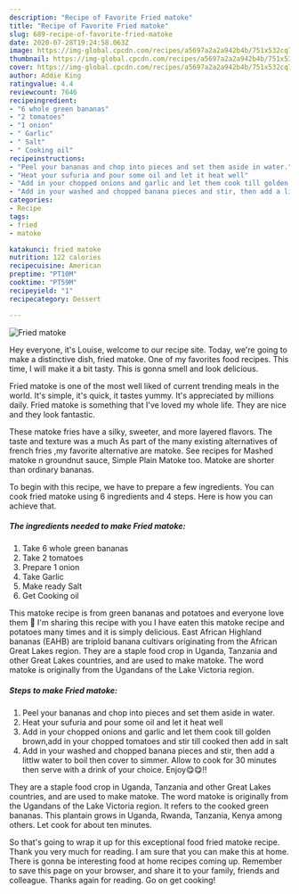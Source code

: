 ```yaml
---
description: "Recipe of Favorite Fried matoke"
title: "Recipe of Favorite Fried matoke"
slug: 689-recipe-of-favorite-fried-matoke
date: 2020-07-28T19:24:58.063Z
image: https://img-global.cpcdn.com/recipes/a5697a2a2a942b4b/751x532cq70/fried-matoke-recipe-main-photo.jpg
thumbnail: https://img-global.cpcdn.com/recipes/a5697a2a2a942b4b/751x532cq70/fried-matoke-recipe-main-photo.jpg
cover: https://img-global.cpcdn.com/recipes/a5697a2a2a942b4b/751x532cq70/fried-matoke-recipe-main-photo.jpg
author: Addie King
ratingvalue: 4.4
reviewcount: 7646
recipeingredient:
- "6 whole green bananas"
- "2 tomatoes"
- "1 onion"
- " Garlic"
- " Salt"
- " Cooking oil"
recipeinstructions:
- "Peel your bananas and chop into pieces and set them aside in water."
- "Heat your sufuria and pour some oil and let it heat well"
- "Add in your chopped onions and garlic and let them cook till golden brown,add in your chopped tomatoes and stir till cooked then add in salt"
- "Add in your washed and chopped banana pieces and stir, then add a littlw water to boil then cover to simmer. Allow to cook for 30 minutes then serve with a drink of your choice. Enjoy😋😋!!"
categories:
- Recipe
tags:
- fried
- matoke

katakunci: fried matoke 
nutrition: 122 calories
recipecuisine: American
preptime: "PT10M"
cooktime: "PT59M"
recipeyield: "1"
recipecategory: Dessert

---
```



![Fried matoke](https://img-global.cpcdn.com/recipes/a5697a2a2a942b4b/751x532cq70/fried-matoke-recipe-main-photo.jpg)

Hey everyone, it's Louise, welcome to our recipe site. Today, we're going to make a distinctive dish, fried matoke. One of my favorites food recipes. This time, I will make it a bit tasty. This is gonna smell and look delicious.

Fried matoke is one of the most well liked of current trending meals in the world. It's simple, it's quick, it tastes yummy. It's appreciated by millions daily. Fried matoke is something that I've loved my whole life. They are nice and they look fantastic.

These matoke fries have a silky, sweeter, and more layered flavors. The taste and texture was a much As part of the many existing alternatives of french fries ,my favorite alternative are matoke. See recipes for Mashed matoke n groundnut sauce, Simple Plain Matoke too. Matoke are shorter than ordinary bananas.


To begin with this recipe, we have to prepare a few ingredients. You can cook fried matoke using 6 ingredients and 4 steps. Here is how you can achieve that.

<!--inarticleads1-->

##### The ingredients needed to make Fried matoke:

1. Take 6 whole green bananas
1. Take 2 tomatoes
1. Prepare 1 onion
1. Take  Garlic
1. Make ready  Salt
1. Get  Cooking oil


This matoke recipe is from green bananas and potatoes and everyone love them 🙂 I&#39;m sharing this recipe with you I have eaten this matoke recipe and potatoes many times and it is simply delicious. East African Highland bananas (EAHB) are triploid banana cultivars originating from the African Great Lakes region. They are a staple food crop in Uganda, Tanzania and other Great Lakes countries, and are used to make matoke. The word matoke is originally from the Ugandans of the Lake Victoria region. 

<!--inarticleads2-->

##### Steps to make Fried matoke:

1. Peel your bananas and chop into pieces and set them aside in water.
1. Heat your sufuria and pour some oil and let it heat well
1. Add in your chopped onions and garlic and let them cook till golden brown,add in your chopped tomatoes and stir till cooked then add in salt
1. Add in your washed and chopped banana pieces and stir, then add a littlw water to boil then cover to simmer. Allow to cook for 30 minutes then serve with a drink of your choice. Enjoy😋😋!!


They are a staple food crop in Uganda, Tanzania and other Great Lakes countries, and are used to make matoke. The word matoke is originally from the Ugandans of the Lake Victoria region. It refers to the cooked green bananas. This plantain grows in Uganda, Rwanda, Tanzania, Kenya among others. Let cook for about ten minutes. 

So that's going to wrap it up for this exceptional food fried matoke recipe. Thank you very much for reading. I am sure that you can make this at home. There is gonna be interesting food at home recipes coming up. Remember to save this page on your browser, and share it to your family, friends and colleague. Thanks again for reading. Go on get cooking!
